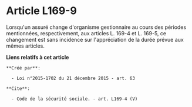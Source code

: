 # Article L169-9

Lorsqu'un assuré change d'organisme gestionnaire au cours des périodes mentionnées, respectivement, aux articles L. 169-4 et
L. 169-5, ce changement est sans incidence sur l'appréciation de la durée prévue aux mêmes articles.

**Liens relatifs à cet article**

	**Créé par**:

	  - Loi n°2015-1702 du 21 décembre 2015 - art. 63

	**Cite**:

	  - Code de la sécurité sociale. - art. L169-4 (V)

